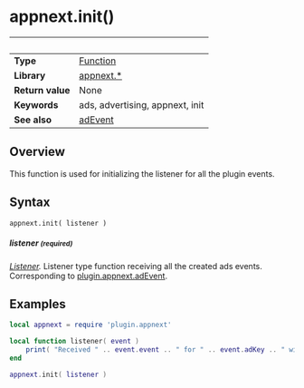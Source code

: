 # appnext.init()

|                      | &nbsp; 
| -------------------- | ---------------------------------------------------------------
| __Type__             | [Function](http://docs.coronalabs.com/api/type/Function.html)
| __Library__          | [appnext.*](Readme.markdown)
| __Return value__     | None
| __Keywords__         | ads, advertising, appnext, init
| __See also__         | [adEvent](adEvent.markdown)


## Overview

This function is used for initializing the listener for all the plugin events.


## Syntax

	appnext.init( listener )

##### listener <small>(required)</small>
_[Listener]()._ Listener type function receiving all the created ads events. Corresponding to [plugin.appnext.adEvent](plugin.appnext.adEvent.markdown).


## Examples

``````lua
local appnext = require 'plugin.appnext'

local function listener( event )
	print( "Received " .. event.event .. " for " .. event.adKey .. " with message:" .. event.message )
end

appnext.init( listener )
``````
